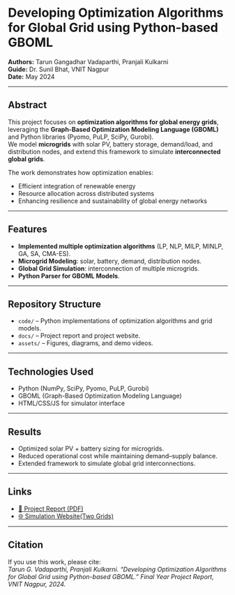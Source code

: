 # Developing Optimization Algorithms for Global Grid using Python-based GBOML

**Authors:** Tarun Gangadhar Vadaparthi, Pranjali Kulkarni  
**Guide:** Dr. Sunil Bhat, VNIT Nagpur  
**Date:** May 2024

---

##  Abstract
This project focuses on **optimization algorithms for global energy grids**, leveraging the **Graph-Based Optimization Modeling Language (GBOML)** and Python libraries (Pyomo, PuLP, SciPy, Gurobi).  
We model **microgrids** with solar PV, battery storage, demand/load, and distribution nodes, and extend this framework to simulate **interconnected global grids**.  

The work demonstrates how optimization enables:  
- Efficient integration of renewable energy  
- Resource allocation across distributed systems  
- Enhancing resilience and sustainability of global energy networks  

---

## Features
- **Implemented multiple optimization algorithms** (LP, NLP, MILP, MINLP, GA, SA, CMA-ES).  
- **Microgrid Modeling**: solar, battery, demand, distribution nodes.  
- **Global Grid Simulation**: interconnection of multiple microgrids.  
- **Python Parser for GBOML Models**.  

---

## Repository Structure
- `code/` – Python implementations of optimization algorithms and grid models.  
- `docs/` – Project report and project website.  
- `assets/` – Figures, diagrams, and demo videos.  

---

## Technologies Used
- Python (NumPy, SciPy, Pyomo, PuLP, Gurobi)  
- GBOML (Graph-Based Optimization Modeling Language)  
- HTML/CSS/JS for simulator interface  

---

## Results
- Optimized solar PV + battery sizing for microgrids.  
- Reduced operational cost while maintaining demand–supply balance.  
- Extended framework to simulate global grid interconnections.  

---

## Links
- [📄 Project Report (PDF)](docs/GBOML_Final_Report.pdf)  
- [🌐 Simulation Website(Two Grids)](https://tarungangadhar.github.io/gboml-global-grid/)  

---

## Citation
If you use this work, please cite:  
*Tarun G. Vadaparthi, Pranjali Kulkarni. “Developing Optimization Algorithms for Global Grid using Python-based GBOML.” Final Year Project Report, VNIT Nagpur, 2024.*
